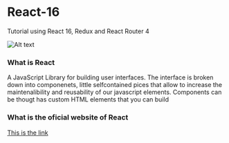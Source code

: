 # React-16
Tutorial using React 16, Redux and React Router 4

![Alt text](/Images/react_logo?raw=true "Optional Title")

<h3>What is React</h3>
<p>
A JavaScript Library for building user interfaces. The interface is broken down into componenets, little selfcontained pices that allow to increase the maintenalibility and reusability of our javascript elements. Components can be thougt has custom HTML elements that you can build
</p>

<h3>What is the oficial website of React</h3>
<p>
<a href="https://reactjs.org/">This is the link</a>
</p>

